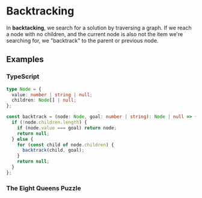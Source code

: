 # Backtracking

In **backtacking**, we search for a solution by traversing a graph. If we reach a node with no children, and the current node is also not the item we're searching for, we "backtrack" to the parent or previous node.

## Examples

### TypeScript

```ts
type Node = {
  value: number | string | null;
  children: Node[] | null;
};

const backtrack = (node: Node, goal: number | string): Node | null => {
  if (!node.children.length) {
    if (node.value === goal) return node;
    return null;
  } else {
    for (const child of node.children) {
      backtrack(child, goal);
    }
    return null;
  }
};
```

### The Eight Queens Puzzle

